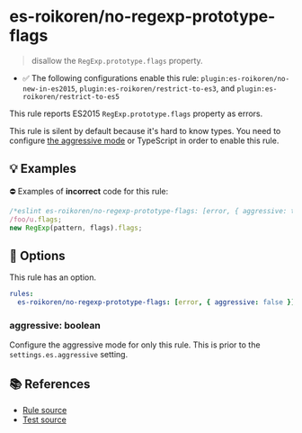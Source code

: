 # es-roikoren/no-regexp-prototype-flags
> disallow the `RegExp.prototype.flags` property.

- ✅ The following configurations enable this rule: `plugin:es-roikoren/no-new-in-es2015`, `plugin:es-roikoren/restrict-to-es3`, and `plugin:es-roikoren/restrict-to-es5`

This rule reports ES2015 `RegExp.prototype.flags` property as errors.

This rule is silent by default because it's hard to know types. You need to configure [the aggressive mode](../#the-aggressive-mode) or TypeScript in order to enable this rule.

## 💡 Examples

⛔ Examples of **incorrect** code for this rule:

```js
/*eslint es-roikoren/no-regexp-prototype-flags: [error, { aggressive: true }] */
/foo/u.flags;
new RegExp(pattern, flags).flags;
```

## 🔧 Options

This rule has an option.

```yml
rules:
  es-roikoren/no-regexp-prototype-flags: [error, { aggressive: false }]
```

### aggressive: boolean

Configure the aggressive mode for only this rule.
This is prior to the `settings.es.aggressive` setting.

## 📚 References

- [Rule source](https://github.com/roikoren755/eslint-plugin-es/blob/v0.0.5/src/rules/no-regexp-prototype-flags.ts)
- [Test source](https://github.com/roikoren755/eslint-plugin-es/blob/v0.0.5/tests/src/rules/no-regexp-prototype-flags.ts)

